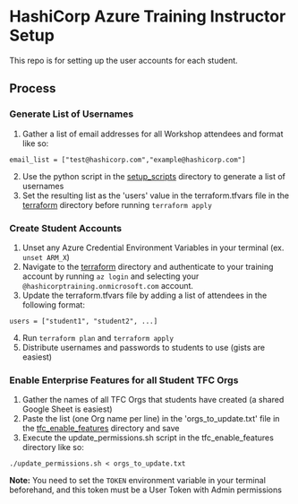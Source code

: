 # HashiCorp Azure Training Instructor Setup
This repo is for setting up the user accounts for each student.

## Process
### Generate List of Usernames
1. Gather a list of email addresses for all Workshop attendees and format like so:
```
email_list = ["test@hashicorp.com","example@hashicorp.com"]
```
2. Use the python script in the [setup_scripts](./setup_scripts) directory to generate a list of usernames
3. Set the resulting list as the 'users' value in the terraform.tfvars file in the [terraform](./terraform) directory before running `terraform apply`

### Create Student Accounts
1. Unset any Azure Credential Environment Variables in your terminal (ex. `unset ARM_X`)
2. Navigate to the [terraform](./terraform) directory and authenticate to your training account by running `az login` and selecting your `@hashicorptraining.onmicrosoft.com` account.
3. Update the terraform.tfvars file by adding a list of attendees in the following format:
```
users = ["student1", "student2", ...]
```
4. Run `terraform plan` and `terraform apply`
5. Distribute usernames and passwords to students to use (gists are easiest)

### Enable Enterprise Features for all Student TFC Orgs
1. Gather the names of all TFC Orgs that students have created (a shared Google Sheet is easiest)
2. Paste the list (one Org name per line) in the 'orgs_to_update.txt' file in the [tfc_enable_features](./tfc_enable_features) directory and save
3. Execute the update_permissions.sh script in the tfc_enable_features directory like so:
```
./update_permissions.sh < orgs_to_update.txt
```
**Note:** You need to set the `TOKEN` environment variable in your terminal beforehand, and this token must be a User Token with Admin permissions
